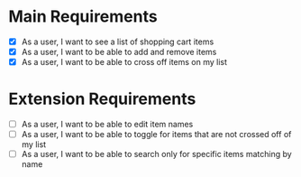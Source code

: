 # Main Requirements
- [x] As a user, I want to see a list of shopping cart items
- [x] As a user, I want to be able to add and remove items
- [x] As a user, I want to be able to cross off items on my list
# Extension Requirements
- [ ] As a user, I want to be able to edit item names
- [ ] As a user, I want to be able to toggle for items that are not crossed off of my list
- [ ] As a user, I want to be able to search only for specific items matching by name